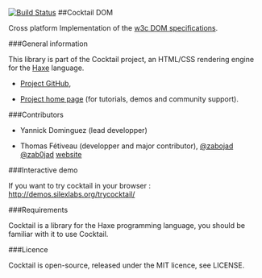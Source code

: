[![Build Status](https://travis-ci.org/haxecocktail/cocktail-dom.svg?branch=master)](https://travis-ci.org/haxecocktail/cocktail-dom)
##Cocktail DOM

Cross platform Implementation of the [w3c DOM specifications](http://www.w3.org/TR/dom/).

###General information

This library is part of the Cocktail project, an HTML/CSS rendering engine for the [Haxe](http://haxe.org/) language.

* [Project GitHub](https://github.com/haxecocktail),

* [Project home page](http://www.silexlabs.org/haxe/cocktail/) (for tutorials, demos and community support).

###Contributors

* Yannick Dominguez (lead developper)

* Thomas Fétiveau (developper and major contributor), [@zabojad](https://github.com/zabojad) [@zab0jad](https://twitter.com/zab0jad) [website](http://www.tokom.fr)

###Interactive demo

If you want to try cocktail in your browser : http://demos.silexlabs.org/trycocktail/

###Requirements

Cocktail is a library for the Haxe programming language, you should be familiar with it to use Cocktail.

###Licence

Cocktail is open-source, released under the MIT licence, see LICENSE.
